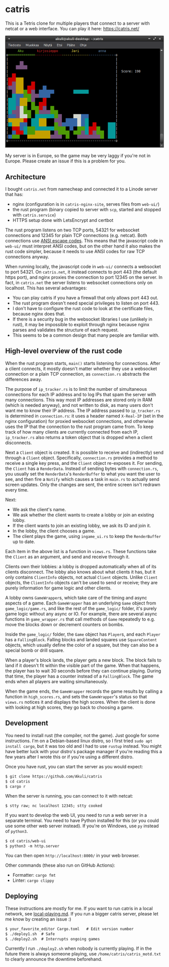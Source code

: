 # catris

This is a Tetris clone for multiple players that connect to a server with netcat or a web interface.
You can play it here: https://catris.net/

![Screenshot](screenshot.png)

My server is in Europe, so the game may be very laggy if you're not in Europe.
Please create an issue if this is a problem for you.


## Architecture

I bought `catris.net` from namecheap and connected it to a Linode server that has:
- nginx (configuration is in `catris-nginx-site`, serves files from `web-ui/`)
- the rust program (binary copied to server with `scp`, started and stopped with `catris.service`)
- HTTPS setup done with LetsEncrypt and certbot

The rust program listens on two TCP ports,
54321 for websocket connections and 12345 for plain TCP connections (e.g. netcat).
Both connections use [ANSI escape codes](https://en.wikipedia.org/wiki/ANSI_escape_code).
This means that the javascript code in `web-ui/` must interpret ANSI codes,
but on the other hand it also makes the rust code simpler,
because it needs to use ANSI codes for raw TCP connections anyway.

When running locally, the javascript code in `web-ui/` connects a websocket to port 54321.
On `catris.net`, it instead connects to port 443 (the default https port),
and nginx proxies the connection to port 12345 on the server.
In fact, in `catris.net` the server listens to websocket connections only on localhost.
This has several advantages:
- You can play catris if you have a firewall that only allows port 443 out.
- The rust program doesn't need special privileges to listen on port 443.
- I don't have to configure the rust code to look at the certificate files, because nginx does that.
- If there is a security bug in the websocket libraries I use (unlikely in rust),
    it may be impossible to exploit through nginx
    because nginx parses and validates the structure of each request.
- This seems to be a common design that many people are familiar with.


## High-level overview of the rust code

When the rust program starts, `main()` starts listening for connections.
After a client connects, it mostly doesn't matter whether they use
a websocket connection or a plain TCP connection,
as `connection.rs` abstracts the differences away.

The purpose of `ip_tracker.rs` is to limit the number of simultaneous connections for each IP address
and to log IPs that spam the server with many connections.
This way most IP addresses are stored only in RAM (which is needed anyway),
and not written to disk, as many users don't want me to know their IP address.
The IP address passed to `ip_tracker.rs` is determined in `connection.rs`:
it uses a header named `X-Real-IP` (set in the nginx configuration) for proxied websocket connections,
and otherwise uses the IP that the connection to the rust program came from.
To keep track of how many clients are currently connected from each IP,
`ip_tracker.rs` also returns a token object that is dropped when a client disconnects.

Next a `Client` object is created.
It is possible to receive and (indirectly) send through a `Client` object.
Specifically, `connection.rs` provides a method to receive a single key press,
and the `Client` object re-exposes it.
For sending, the `Client` has a `RenderData`.
Instead of sending bytes with `connection.rs`,
you usually set the `RenderData`'s `RenderBuffer` to what you want the user to see,
and then fire a `Notify` which causes a task in `main.rs` to actually send screen updates.
Only the changes are sent, the entire screen isn't redrawn every time.

Next:
- We ask the client's name.
- We ask whether the client wants to create a lobby or join an existing lobby.
- If the client wants to join an existing lobby, we ask its ID and join it.
- In the lobby, the client chooses a game.
- The client plays the game, using `ingame_ui.rs` to keep the `RenderBuffer` up to date.

Each item in the above list is a function in `views.rs`.
These functions take the `Client` as an argument, and send and receive through it.

Clients own their lobbies: a lobby is dropped automatically when all of its clients disconnect.
The lobby also knows about what clients it has, but it only contains `ClientInfo` objects,
not actual `Client` objects.
Unlike `Client` objects, the `ClientInfo` objects can't be used to send or receive;
they are purely information for game logic and other clients.

A lobby owns `GameWrapper`s, which take care of the timing and async aspects of a game.
Each `GameWrapper` has an underlying `Game` object from `game_logic/game.rs`,
and like the rest of the `game_logic/` folder, it's purely game logic without any async or IO.
For example, there are several async functions in `game_wrapper.rs`
that call methods of `Game` repeatedly
to e.g. move the blocks down or decrement counters on bombs.

Inside the `game_logic/` folder,
the `Game` object has `Player`s, and each `Player` has a `FallingBlock`.
Falling blocks and landed squares use `SquareContent` objects,
which usually define the color of a square,
but they can also be a special bomb or drill square.

When a player's block lands, the player gets a new block.
The block fails to land if it doesn't fit within the visible part of the game.
When that happens, the player has to wait 30 seconds before they can continue playing.
During that time, the player has a counter instead of a `FallingBlock`.
The game ends when all players are waiting simultaneously.

When the game ends, the `GameWrapper` records the game results by calling a function in `high_scores.rs`,
and sets the `GameWrapper`'s status so that `views.rs` notices it and displays the high scores.
When the client is done with looking at high scores, they go back to choosing a game.


## Development

You need to install rust (the compiler, not the game). Just google for some instructions.
I'm on a Debian-based linux distro, so I first tried `sudo apt install cargo`,
but it was too old and I had to use `rustup` instead.
You might have better luck with your distro's package manager
if you're reading this a few years after I wrote this
or if you're using a different distro.

Once you have rust, you can start the server as you would expect:

```
$ git clone https://github.com/Akuli/catris
$ cd catris
$ cargo r
```

When the server is running, you can connect to it with netcat:

```
$ stty raw; nc localhost 12345; stty cooked
```

If you want to develop the web UI, you need to run a web server in a separate terminal.
You need to have Python installed for this (or you could use some other web server instead).
If you're on Windows, use `py` instead of `python3`.

```
$ cd catris/web-ui
$ python3 -m http.server
```

You can then open `http://localhost:8000/` in your web browser.

Other commands (these also run on GitHub Actions):
- Formatter: `cargo fmt`
- Linter: `cargo clippy`


## Deploying

These instructions are mostly for me.
If you want to run catris in a local network, see [local-playing.md](local-playing.md).
If you run a bigger catris server, please let me know by creating an issue :)

```
$ your_favorite_editor Cargo.toml   # Edit version number
$ ./deploy1.sh  # Safe
$ ./deploy2.sh  # Interrupts ongoing games
```

Currently I run `./deploy2.sh` when nobody is currently playing.
If in the future there is always someone playing,
use `/home/catris/catris_motd.txt` to clearly announce the downtime beforehand.
